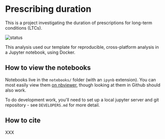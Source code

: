 # Prescribing duration

This is a project investigating the duration of prescriptions for long-term conditions (LTCs).

![status](https://github.com/ebmdatalab/custom-docker/workflows/Notebook%20checks/badge.svg)

This analysis used our template for reproducible, cross-platform
analysis in a Jupyter notebook, using Docker. 

## How to view the notebooks

Notebooks live in the `notebooks/` folder (with an `ipynb`
extension). You can most easily view them [on
nbviewer](https://nbviewer.jupyter.org/github/ebmdatalab/seb-docker-test/tree/master/notebooks/),
though looking at them in Github should also work.

To do development work, you'll need to set up a local jupyter server
and git repository - see `DEVELOPERS.md` for more detail.

## How to cite

XXX
